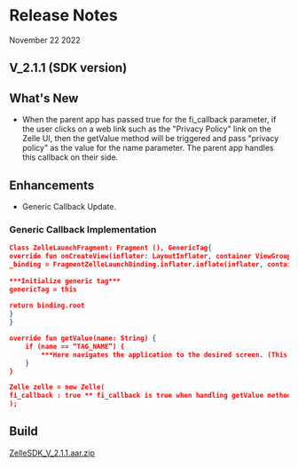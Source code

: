 # Release Notes

November 22 2022

## V_2.1.1 (SDK version)

## What's New

- When the parent app has passed true for the fi_callback parameter, if the user clicks on a web link such as the "Privacy Policy" link on the Zelle UI, then the getValue method will be triggered and pass "privacy policy" as the value for the name parameter. The parent app handles this callback on their side.

## Enhancements

- Generic Callback Update.

### Generic Callback Implementation

```json
Class ZelleLaunchFragment: Fragment (), GenericTag{
override fun onCreateView(inflater: LayoutInflater, container ViewGroup?, savedInstanceState: Bundle?) {
_binding = FragmentZelleLaunchBinding.inflater.inflate(inflater, container, false)
        
***Initialize generic tag***
genericTag = this
        
return binding.root
}
}

override fun getValue(name: String) { 
    if (name == “TAG_NAME”) {
        ***Here navigates the application to the desired screen. (This function will help to communicate between Zelle UI and parent app)***
    } 
}

Zelle zelle = new Zelle(
fi_callback : true ** fi_callback is true when handling getValue method otherwise false **
); 
```

## Build

[ZelleSDK_V_2.1.1.aar.zip](https://github.com/Fiserv/zelle-turnkey-solutions/files/11576752/ZelleSDK_V_2.1.1.aar.zip)



